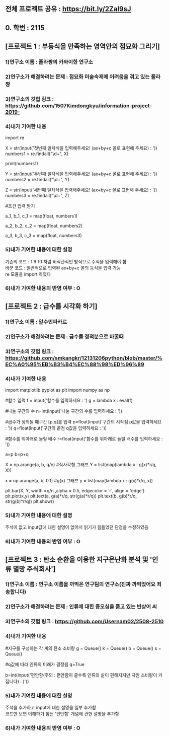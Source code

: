 ## 전체 프로젝트 공유 : https://bit.ly/2ZaI9sJ

## 0. 학번 : 2115

## [프로젝트 1 : 부등식을 만족하는 영역안의 점묘화 그리기] <br>
### 1)연구소 이름 : 폴라짱의 카와이한 연구소 <br>
### 2)연구소가 해결하려는 문제 : 점묘화 미술숙제에 어려움을 겪고 있는 폴라짱 <br>
### 3)연구소의 깃헙 링크 : https://github.com/1507Kimdongkyu/information-project-2019- <br>
### 4)내가 기여한 내용 <br>

 import re

X = str(input('첫번째 일차식을 입력해주세요! (ax+by+c 꼴로 표현해 주세요) : '))
numbers1 = re.findall("\d+", X)

print(numbers1)

Y = str(input('두번째 일차식을 입력해주세요! (ax+by+c 꼴로 표현해 주세요) : '))
numbers2 = re.findall("\d+", Y)
        
Z = str(input('세번째 일차식을 입력해주세요! (ax+by+c 꼴로 표현해 주세요) : '))
numbers3 = re.findall("\d+", Z)


#조건 입력 받기

a_1, b_1, c_1 = map(float, numbers1)

a_2, b_2, c_2 = map(float, numbers2)

a_3, b_3, c_3 = map(float, numbers3)

### 5)내가 기여한 내용에 대한 설명 <br>
기존의 코드 : 1 9 10 처럼 비직관적인 방식으로 수식을 입력해야 함 <br>
바꾼 코드 : 일반적으로 입력된 ax+by+c 꼴의 등식을 입력 가능 <br>
re 모듈을 import 하였다 <br>

### 6)내가 기여한 내용의 반영 여부 : O <br>

## [프로젝트 2 : 급수를 시각화 하기] <br>
### 1)연구소 이름 : 알수민파카르 <br>
### 2)연구소가 해결하려는 문제 : 급수를 정적분으로 바꿀때 <br>
### 3)연구소의 깃헙 링크 : https://github.com/smkangkr/12131206python/blob/master/%EC%A0%95%EB%B3%B4%EC%88%98%ED%96%89 <br>
### 4)내가 기여한 내용 <br>
import matplotlib.pyplot as plt
import numpy as np

#함수 입력
f = input('함수를 입력하세요 : ')
g = lambda x : eval(f)

#나눌 구간의 수
n=int(input('나눌 구간의 수를 입력하세요 : '))

#급수가 정의될 폐구간 [p,q]를 입력 
p=float(input('구간의 시작점 p값을 입력하세요 : '))
q=float(input('구간의 끝점 q값을 입력하세요 : '))

#함수를 위아래로 늘릴 배수
r=float(input('함수를 위아래로 늘릴 배수를 입력하세요 : '))

a=p
b=p+q

X = np.arange(a, b, q/n) #직사각형 그래프
Y = list(map(lambda x : g(x)*r/q, X))

x = np.arange(a, b, 0.1) #g(x) 그래프
y = list(map(lambda x : g(x)*r/q, x))

plt.bar(X, Y, width =q/n ,alpha = 0.5, edgecolor = 'r', align = 'edge')
plt.plot(x,y)
plt.text(a, g(a)*r/q, str(g(a)*r/q))
plt.text(b, g(b)*r/q, str(g(b)*r/q))
plt.show() <br>

### 5)내가 기여한 내용에 대한 설명 <br>
주석이 없고 input값에 대한 설명이 없어서 읽기가 힘들었던 단점을 수정하였음 <br>
### 6)내가 기여한 내용의 반영 여부 : O <br>

## [프로젝트 3 : 탄소 순환을 이용한 지구온난화 분석 및 '인류 멸망 주식회사'] <br>
### 1)연구소 이름 : 연구소 이름을 까먹은 연구팀의 연구소(진짜 까먹었어요 죄송합니다) <br>
### 2)연구소가 해결하려는 문제 : 인류에 대한 증오심을 품고 있는 반상어 씨 <br>
### 3)연구소의 깃헙 링크 : https://github.com/Usernam02/2508-2510 <br>
### 4)내가 기여한 내용 <br>
#지구를 구성하는 각 계의 탄소 소비량
g = Queue()
k = Queue()
b = Queue()
s = Queue()

#q값에 따라 인류의 미래가 결정됨
q=True             

b=int(input('편안함(주의 : 편안함이 클수록 인류의 삶이 편해지지만 자원 소비량이 커집니다) : )')) <br>
### 5)내가 기여한 내용에 대한 설명 <br>
주석을 추가하고 input에 대한 설명을 일부 추가함 <br>
코드만 보면 이해하기 힘든 '편안함' 개념에 관한 설명을 추가함 <br>
### 6)내가 기여한 내용의 반영 여부 : O <br>
